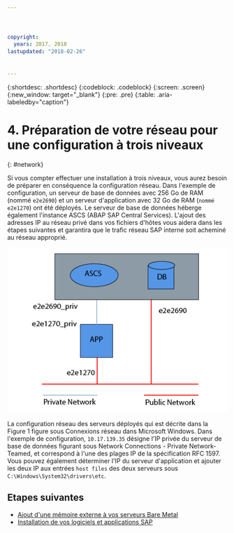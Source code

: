 ```yaml
---



copyright:
  years: 2017, 2018
lastupdated: "2018-02-26"


---
```


{:shortdesc: .shortdesc}
{:codeblock: .codeblock}
{:screen: .screen}
{:new_window: target="_blank"}
{:pre: .pre}
{:table: .aria-labeledby="caption"}

# 4. Préparation de votre réseau pour une configuration à trois niveaux
{: #network}

Si vous compter effectuer une installation à trois niveaux, vous aurez besoin de préparer en conséquence la configuration réseau. Dans l'exemple de configuration, un serveur de base de données avec 256 Go de RAM (nommé `e2e2690`) et un serveur d'application avec 32 Go de RAM (`nommé e2e1270`) ont été déployés. Le serveur de base de données héberge également l'instance ASCS (ABAP SAP Central Services). L'ajout des adresses IP au réseau privé dans vos fichiers d'hôtes vous aidera dans les étapes suivantes et garantira que le trafic réseau SAP interne soit acheminé au réseau approprié.

![Figure 1. Exemple de configuration à trois niveaux](/images/network-01.png "Exemple de configuration à trois niveaux")

La configuration réseau des serveurs déployés qui est décrite dans la Figure 1 figure sous Connexions réseau dans Microsoft Windows. Dans l'exemple de configuration, `10.17.139.35` désigne l'IP privée du serveur de base de données figurant sous Network Connections - Private Network-Teamed, et correspond à l'une des plages IP de la spécification RFC 1597. Vous pouvez également déterminer l'IP du serveur d'application et ajouter les deux IP aux entrées `host files` des deux serveurs sous `C:\Windows\System32\drivers\etc`.

## Etapes suivantes

  * [Ajout d'une mémoire externe à vos serveurs Bare Metal](/docs/infrastructure/sap-netweaver-ms-qrg/ms-provisioning-external-storage-to-your-server.html)
  * [Installation de vos logiciels et applications SAP](/docs/infrastructure/sap-netweaver-ms-qrg/ms-installing-your-SAP-landscape.html)
